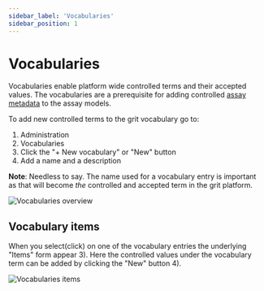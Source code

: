 ```yaml
---
sidebar_label: 'Vocabularies'
sidebar_position: 1
---
```


# Vocabularies

Vocabularies enable platform wide controlled terms and their accepted values. The vocabularies are a prerequisite for adding
controlled [assay metadata](../setting-up/assay_metadata.md) to the assay models.

To add new controlled terms to the grit vocabulary go to:

1) Administration
2) Vocabularies
3) Click the "+ New vocabulary" or "New" button
4) Add a name and a description

**Note**: Needless to say. The name used for a vocabulary entry is important as that will become *the* controlled and accepted term in the grit platform.

![Vocabularies overview](./assets/vocabularies.png)

## Vocabulary items

When you select(click) on one of the vocabulary entries the underlying "Items" form appear 3). Here the controlled values under the vocabulary term can be added by clicking the "New" button 4).

![Vocabularies items](./assets/vocabularies_items.png)


